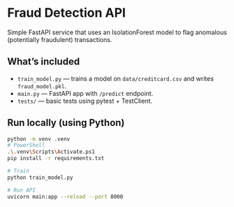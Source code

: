 # Fraud Detection API

Simple FastAPI service that uses an IsolationForest model to flag anomalous (potentially fraudulent) transactions.

## What’s included
- `train_model.py` — trains a model on `data/creditcard.csv` and writes `fraud_model.pkl`.
- `main.py` — FastAPI app with `/predict` endpoint.
- `tests/` — basic tests using pytest + TestClient.

## Run locally (using Python)
```bash
python -m venv .venv
# PowerShell
.\.venv\Scripts\Activate.ps1
pip install -r requirements.txt

# Train
python train_model.py

# Run API
uvicorn main:app --reload --port 8000
